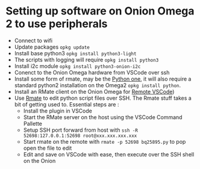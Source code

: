 # Setting up software on Onion Omega 2 to use peripherals
- Connect to wifi
- Update packages `opkg update` 
- Install base python3 `opkg install python3-light`
- The scripts with logging will require `opkg install python3`
- Install i2c module `opkg install python3-onion-i2c`
- Conenct to the Onion Omega hardware from VSCode over ssh
- Install some form of rmate, may be the [Python one](https://github.com/sclukey/rmate-python), it will also require
a standard python2 installation on the Omega2 `opkg install python`.
- Install an RMate client on the Onion Omega for [Remote VSCode](https://marketplace.visualstudio.com/items?itemName=rafaelmaiolla.remote-vscode))
- Use [Rmate](https://github.com/textmate/rmate) to edit python script files over SSH. The Rmate stuff takes a bit of
getting used to. Essential steps are :
  - Install the plugin in VSCode
  - Start the RMate server on the host using the VSCode Command Pallette
  - Setup SSH port forward from host with `ssh -R 52698:127.0.0.1:52698 root@xxx.xxx.xxx.xxx`
  - Start rmate on the remote with `rmate -p 52698 bq25895.py` to pop open the file to edit
  - Edit and save on VSCode with ease, then execute over the SSH shell on the Onion